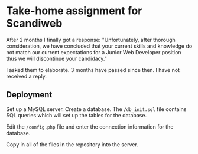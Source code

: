 # Take-home assignment for Scandiweb

After 2 months I finally got a response:
"Unfortunately, after thorough consideration, we have concluded that your current skills and knowledge do not match our current expectations for a Junior Web Developer position thus we will discontinue your candidacy."

I asked them to elaborate. 3 months have passed since then. I have not received a reply.

## Deployment

Set up a MySQL server. Create a database. The `/db_init.sql` file contains SQL
queries which will set up the tables for the database.

Edit the `/config.php` file and enter the connection information for the 
database.

Copy in all of the files in the repository into the server.
